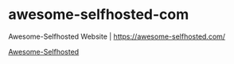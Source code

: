 # awesome-selfhosted-com
Awesome-Selfhosted Website | https://awesome-selfhosted.com/

[Awesome-Selfhosted](https://github.com/Kickball/awesome-selfhosted)
